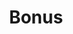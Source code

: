 ---
title: Bonus
eleventyNavigation:
  title: Bonus
  key: dg_bonus
  order: 6
  parent: dg
template: "../de/bonus/index.md"
---
